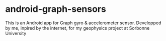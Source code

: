# android-graph-sensors
This is an Android app for Graph gyro &amp; accelerometer sensor.
Developped by me, inpired by the internet, for my geophysics project at Sorbonne University
